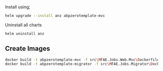 ﻿Install using;

```bash
helm upgrade --install anz abpzerotemplate-mvc
```

Uninstall all charts

```bash
helm uninstall anz
```

## Create Images

```bash
docker build -t abpzerotemplate-mvc -f src\MFAE.Jobs.Web.Mvc\Dockerfile .
docker build -t abpzerotemplate-migrator -f src\MFAE.Jobs.Migrator\Dockerfile .
```

